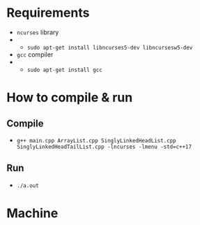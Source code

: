 # Requirements
- `ncurses` library
- - `sudo apt-get install libncurses5-dev libncursesw5-dev`
- `gcc` compiler
- - `sudo apt-get install gcc`

# How to compile & run
## Compile
- `g++ main.cpp ArrayList.cpp SinglyLinkedHeadList.cpp SinglyLinkedHeadTailList.cpp -lncurses -lmenu -std=c++17`

## Run
- `./a.out`

# Machine
